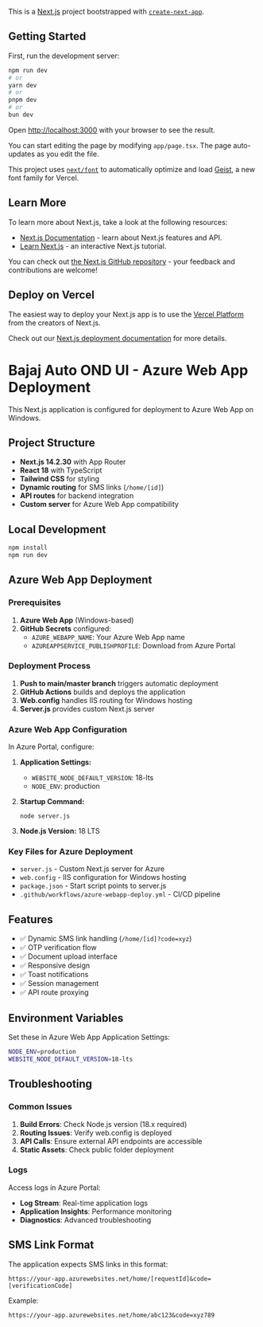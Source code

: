 This is a [Next.js](https://nextjs.org) project bootstrapped with [`create-next-app`](https://nextjs.org/docs/app/api-reference/cli/create-next-app).

## Getting Started

First, run the development server:

```bash
npm run dev
# or
yarn dev
# or
pnpm dev
# or
bun dev
```

Open [http://localhost:3000](http://localhost:3000) with your browser to see the result.

You can start editing the page by modifying `app/page.tsx`. The page auto-updates as you edit the file.

This project uses [`next/font`](https://nextjs.org/docs/app/building-your-application/optimizing/fonts) to automatically optimize and load [Geist](https://vercel.com/font), a new font family for Vercel.

## Learn More

To learn more about Next.js, take a look at the following resources:

- [Next.js Documentation](https://nextjs.org/docs) - learn about Next.js features and API.
- [Learn Next.js](https://nextjs.org/learn) - an interactive Next.js tutorial.

You can check out [the Next.js GitHub repository](https://github.com/vercel/next.js) - your feedback and contributions are welcome!

## Deploy on Vercel

The easiest way to deploy your Next.js app is to use the [Vercel Platform](https://vercel.com/new?utm_medium=default-template&filter=next.js&utm_source=create-next-app&utm_campaign=create-next-app-readme) from the creators of Next.js.

Check out our [Next.js deployment documentation](https://nextjs.org/docs/app/building-your-application/deploying) for more details.

# Bajaj Auto OND UI - Azure Web App Deployment

This Next.js application is configured for deployment to Azure Web App on Windows.

## Project Structure

- **Next.js 14.2.30** with App Router
- **React 18** with TypeScript
- **Tailwind CSS** for styling
- **Dynamic routing** for SMS links (`/home/[id]`)
- **API routes** for backend integration
- **Custom server** for Azure Web App compatibility

## Local Development

```bash
npm install
npm run dev
```

## Azure Web App Deployment

### Prerequisites

1. **Azure Web App** (Windows-based)
2. **GitHub Secrets** configured:
   - `AZURE_WEBAPP_NAME`: Your Azure Web App name
   - `AZUREAPPSERVICE_PUBLISHPROFILE`: Download from Azure Portal

### Deployment Process

1. **Push to main/master branch** triggers automatic deployment
2. **GitHub Actions** builds and deploys the application
3. **Web.config** handles IIS routing for Windows hosting
4. **Server.js** provides custom Next.js server

### Azure Web App Configuration

In Azure Portal, configure:

1. **Application Settings:**
   - `WEBSITE_NODE_DEFAULT_VERSION`: 18-lts
   - `NODE_ENV`: production

2. **Startup Command:**
   ```
   node server.js
   ```

3. **Node.js Version:** 18 LTS

### Key Files for Azure Deployment

- `server.js` - Custom Next.js server for Azure
- `web.config` - IIS configuration for Windows hosting
- `package.json` - Start script points to server.js
- `.github/workflows/azure-webapp-deploy.yml` - CI/CD pipeline

## Features

- ✅ Dynamic SMS link handling (`/home/[id]?code=xyz`)
- ✅ OTP verification flow
- ✅ Document upload interface
- ✅ Responsive design
- ✅ Toast notifications
- ✅ Session management
- ✅ API route proxying

## Environment Variables

Set these in Azure Web App Application Settings:

```bash
NODE_ENV=production
WEBSITE_NODE_DEFAULT_VERSION=18-lts
```

## Troubleshooting

### Common Issues

1. **Build Errors**: Check Node.js version (18.x required)
2. **Routing Issues**: Verify web.config is deployed
3. **API Calls**: Ensure external API endpoints are accessible
4. **Static Assets**: Check public folder deployment

### Logs

Access logs in Azure Portal:
- **Log Stream**: Real-time application logs
- **Application Insights**: Performance monitoring
- **Diagnostics**: Advanced troubleshooting

## SMS Link Format

The application expects SMS links in this format:
```
https://your-app.azurewebsites.net/home/[requestId]&code=[verificationCode]
```

Example:
```
https://your-app.azurewebsites.net/home/abc123&code=xyz789
```
